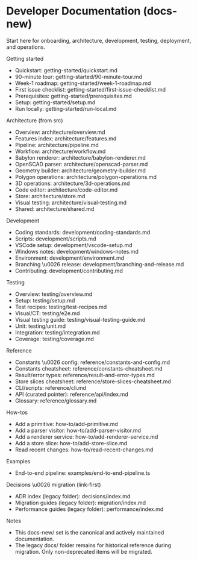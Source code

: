 # Developer Documentation (docs-new)

Start here for onboarding, architecture, development, testing, deployment, and operations.

Getting started
- Quickstart: getting-started/quickstart.md
- 90-minute tour: getting-started/90-minute-tour.md
- Week-1 roadmap: getting-started/week-1-roadmap.md
- First issue checklist: getting-started/first-issue-checklist.md
- Prerequisites: getting-started/prerequisites.md
- Setup: getting-started/setup.md
- Run locally: getting-started/run-local.md

Architecture (from src)
- Overview: architecture/overview.md
- Features index: architecture/features.md
- Pipeline: architecture/pipeline.md
- Workflow: architecture/workflow.md
- Babylon renderer: architecture/babylon-renderer.md
- OpenSCAD parser: architecture/openscad-parser.md
- Geometry builder: architecture/geometry-builder.md
- Polygon operations: architecture/polygon-operations.md
- 3D operations: architecture/3d-operations.md
- Code editor: architecture/code-editor.md
- Store: architecture/store.md
- Visual testing: architecture/visual-testing.md
- Shared: architecture/shared.md

Development
- Coding standards: development/coding-standards.md
- Scripts: development/scripts.md
- VSCode setup: development/vscode-setup.md
- Windows notes: development/windows-notes.md
- Environment: development/environment.md
- Branching \u0026 release: development/branching-and-release.md
- Contributing: development/contributing.md

Testing
- Overview: testing/overview.md
- Setup: testing/setup.md
- Test recipes: testing/test-recipes.md
- Visual/CT: testing/e2e.md
- Visual testing guide: testing/visual-testing-guide.md
- Unit: testing/unit.md
- Integration: testing/integration.md
- Coverage: testing/coverage.md

Reference
- Constants \u0026 config: reference/constants-and-config.md
- Constants cheatsheet: reference/constants-cheatsheet.md
- Result/error types: reference/result-and-error-types.md
- Store slices cheatsheet: reference/store-slices-cheatsheet.md
- CLI/scripts: reference/cli.md
- API (curated pointer): reference/api/index.md
- Glossary: reference/glossary.md

How-tos
- Add a primitive: how-to/add-primitive.md
- Add a parser visitor: how-to/add-parser-visitor.md
- Add a renderer service: how-to/add-renderer-service.md
- Add a store slice: how-to/add-store-slice.md
- Read recent changes: how-to/read-recent-changes.md

Examples
- End-to-end pipeline: examples/end-to-end-pipeline.ts

Decisions \u0026 migration (link-first)
- ADR index (legacy folder): decisions/index.md
- Migration guides (legacy folder): migration/index.md
- Performance guides (legacy folder): performance/index.md

Notes
- This docs-new/ set is the canonical and actively maintained documentation.
- The legacy docs/ folder remains for historical reference during migration. Only non-deprecated items will be migrated.
